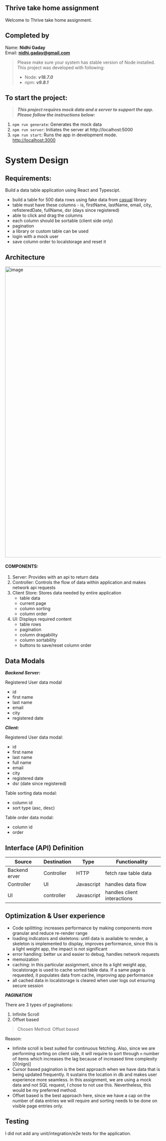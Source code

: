 ## Thrive take home assignment

Welcome to Thrive take home assignment.

## Completed by

Name: **Nidhi Gaday**\
Email: **nidhi.gaday@gmail.com**

> Please make sure your system has stable version of Node installed. This project was developed with following:
>
> - Node: **_v18.7.0_**
> - npm: **_v9.8.1_**

## To start the project:

> **_This project requires mock data and a server to support the app. Please follow the instructions below:_**

1. `npm run generate`: Generates the mock data
2. `npm run server`: Initiates the server at http://localhost:5000
3. `npm run start`: Runs the app in development mode. [http://localhost:3000](http://localhost:3000)

# System Design

## Requirements:

Build a data table application using React and Typescipt.

- build a table for 500 data rows using fake data from [casual](https://www.npmjs.com/package/casual) library
- table must have these columns - is, firstName, lastName, email, city, refisteredDate, fullName, dsr (days since registered)
- able to click and drag the columns
- each column should be sortable (client side only)
- pagination
- a library or custom table can be used
- login with a mock user
- save column order to localstorage and reset it

## Architecture

<img width="943" alt="image" src="https://github.com/nidhigaday/Thrive_take_home_assignment/assets/10281667/771cdb9b-5a6e-46fe-bfc5-4ef4c870bf51">

#### COMPONENTS:

1. Server: Provides with an api to return data
2. Controller: Controls the flow of data within application and makes network api requests
3. Client Store: Stores data needed by entire application
   - table data
   - current page
   - column sorting
   - column order
4. UI: Displays required content
   - table rows
   - pagination
   - column dragability
   - column sortability
   - buttons to save/reset column order

## Data Modals

**_Backend Server:_**

Registered User data modal

- id
- first name
- last name
- email
- city
- registered date

**_Client:_**

Registered User data modal:

- id
- first name
- last name
- full name
- email
- city
- registered date
- dsr (date since registered)

Table sorting data modal:

- column id
- sort type (asc, desc)

Table order data modal:

- column id
- order

## Interface (API) Definition

| Source        | Destination | Type       | Functionality               |
| ------------- | ----------- | ---------- | --------------------------- |
| Backend erver | Controller  | HTTP       | fetch raw table data        |
| Controller    | UI          | Javascript | handles data flow           |
| UI            | controller  | Javascript | handles client interactions |

## Optimization & User experience

- Code spilitting: increases performance by making components more granular and reduce re-render range
- loading indicators and skeletons: until data is available to render, a skeleton is implemented to display, improves performance, since this is a light weight app, the impact is not significant
- error handling: better ux and easier to debug, handles network requests
- memoization
- caching: in this particular assignment, since its a light weight app, localstorage is used to cache sorted table data. If a same page is requested, it populates data from cache, improving app performance
- all cached data in localstorage is cleared when user logs out ensuring secure session

**_PAGINATION_**

There are 3 types of paginations:

1. Infinite Scroll
2. Offset based

> Chosen Method: Offset based

Reason:

- Infinite scroll is best suited for continuous fetching. Also, since we are performing sorting on client side, it will require to sort through `n` number of items which increases the lag because of increased time complexity [O(nlgn)]
- Cursor based pagination is the best approach when we have data that is being updated frequently. It sustains the location in db and makes user experience more seamless. In this assignment, we are using a mock data and not SQL request, I chose to not use this. Nevertheless, this would be my preferred method.
- Offset based is the best approach here, since we have a cap on the number of data entries we will require and sorting needs to be done on visible page entries only.

## Testing

I did not add any unit/integration/e2e tests for the application.
